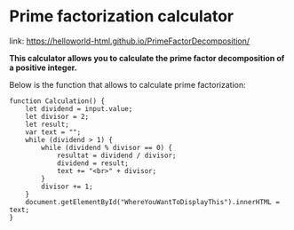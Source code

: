 # Prime factorization calculator
link: https://helloworld-html.github.io/PrimeFactorDecomposition/

**This calculator allows you to calculate the prime factor decomposition of a positive integer.**

Below is the function that allows to calculate prime factorization:

```
function Calculation() {
    let dividend = input.value;
    let divisor = 2;
    let result;
    var text = "";
    while (dividend > 1) {
        while (dividend % divisor == 0) {
            resultat = dividend / divisor;
            dividend = result;
            text += "<br>" + divisor;
        }
        divisor += 1;
    }
    document.getElementById("WhereYouWantToDisplayThis").innerHTML = text;
}
 ```
